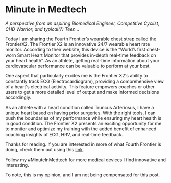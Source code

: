 # Minute in Medtech

*A perspective from an aspiring Biomedical Engineer, Competitive Cyclist, CHD Warrior, and typical(?) Teen…*

Today I am sharing the Fourth Frontier’s wearable chest strap called the FrontierX2. The Frontier X2 is an innovative 24/7 wearable heart rate monitor. According to their website, this device is the “World’s first chest-worn Smart Heart Monitor that provides in-depth real-time feedback on your heart health”. As an athlete, getting real-time information about your cardiovascular performance can be valuable to perform at your best.

One aspect that particularly excites me is the Frontier X2's ability to constantly track ECG (Electrocardiogram), providing a comprehensive view of a heart's electrical activity. This feature empowers coaches or other users to get a more detailed level of output and make informed decisions accordingly.

As an athlete with a heart condition called Truncus Arteriosus, I have a unique heart based on having prior surgeries. With the right tools, I can push the boundaries of my performance while ensuring my heart health is in good condition. The Frontier X2 presents an exciting opportunity for me to monitor and optimize my training with the added benefit of enhanced coaching insights of ECG, HRV, and real-time feedback.

Thanks for reading. If you are interested in more of what Fourth Frontier is doing, check them out using this [link](https://fourthfrontier.com).

Follow my #MinuteInMedtech for more medical devices I find innovative and interesting.

To note, this is my opinion, and I am not being compensated for this post.

